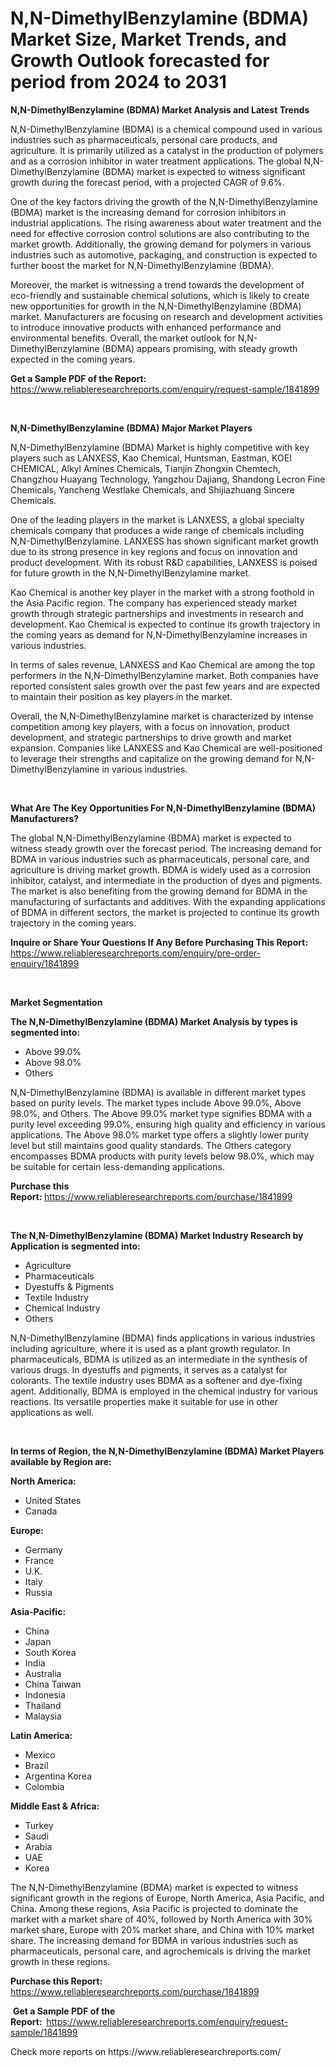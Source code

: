 <p><h1>N,N-DimethylBenzylamine (BDMA) Market Size, Market Trends, and Growth Outlook forecasted for period from 2024 to 2031</h1></p><p><strong>N,N-DimethylBenzylamine (BDMA) Market Analysis and Latest Trends</strong></p>
<p><p>N,N-DimethylBenzylamine (BDMA) is a chemical compound used in various industries such as pharmaceuticals, personal care products, and agriculture. It is primarily utilized as a catalyst in the production of polymers and as a corrosion inhibitor in water treatment applications. The global N,N-DimethylBenzylamine (BDMA) market is expected to witness significant growth during the forecast period, with a projected CAGR of 9.6%.</p><p>One of the key factors driving the growth of the N,N-DimethylBenzylamine (BDMA) market is the increasing demand for corrosion inhibitors in industrial applications. The rising awareness about water treatment and the need for effective corrosion control solutions are also contributing to the market growth. Additionally, the growing demand for polymers in various industries such as automotive, packaging, and construction is expected to further boost the market for N,N-DimethylBenzylamine (BDMA).</p><p>Moreover, the market is witnessing a trend towards the development of eco-friendly and sustainable chemical solutions, which is likely to create new opportunities for growth in the N,N-DimethylBenzylamine (BDMA) market. Manufacturers are focusing on research and development activities to introduce innovative products with enhanced performance and environmental benefits. Overall, the market outlook for N,N-DimethylBenzylamine (BDMA) appears promising, with steady growth expected in the coming years.</p></p>
<p><strong>Get a Sample PDF of the Report:&nbsp;</strong> <a href="https://www.reliableresearchreports.com/enquiry/request-sample/1841899">https://www.reliableresearchreports.com/enquiry/request-sample/1841899</a></p>
<p>&nbsp;</p>
<p><strong>N,N-DimethylBenzylamine (BDMA) Major Market Players</strong></p>
<p><p>N,N-DimethylBenzylamine (BDMA) Market is highly competitive with key players such as LANXESS, Kao Chemical, Huntsman, Eastman, KOEI CHEMICAL, Alkyl Amines Chemicals, Tianjin Zhongxin Chemtech, Changzhou Huayang Technology, Yangzhou Dajiang, Shandong Lecron Fine Chemicals, Yancheng Westlake Chemicals, and Shijiazhuang Sincere Chemicals.</p><p>One of the leading players in the market is LANXESS, a global specialty chemicals company that produces a wide range of chemicals including N,N-DimethylBenzylamine. LANXESS has shown significant market growth due to its strong presence in key regions and focus on innovation and product development. With its robust R&D capabilities, LANXESS is poised for future growth in the N,N-DimethylBenzylamine market.</p><p>Kao Chemical is another key player in the market with a strong foothold in the Asia Pacific region. The company has experienced steady market growth through strategic partnerships and investments in research and development. Kao Chemical is expected to continue its growth trajectory in the coming years as demand for N,N-DimethylBenzylamine increases in various industries.</p><p>In terms of sales revenue, LANXESS and Kao Chemical are among the top performers in the N,N-DimethylBenzylamine market. Both companies have reported consistent sales growth over the past few years and are expected to maintain their position as key players in the market.</p><p>Overall, the N,N-DimethylBenzylamine market is characterized by intense competition among key players, with a focus on innovation, product development, and strategic partnerships to drive growth and market expansion. Companies like LANXESS and Kao Chemical are well-positioned to leverage their strengths and capitalize on the growing demand for N,N-DimethylBenzylamine in various industries.</p></p>
<p>&nbsp;</p>
<p><strong>What Are The Key Opportunities For N,N-DimethylBenzylamine (BDMA) Manufacturers?</strong></p>
<p><p>The global N,N-DimethylBenzylamine (BDMA) market is expected to witness steady growth over the forecast period. The increasing demand for BDMA in various industries such as pharmaceuticals, personal care, and agriculture is driving market growth. BDMA is widely used as a corrosion inhibitor, catalyst, and intermediate in the production of dyes and pigments. The market is also benefiting from the growing demand for BDMA in the manufacturing of surfactants and additives. With the expanding applications of BDMA in different sectors, the market is projected to continue its growth trajectory in the coming years.</p></p>
<p><strong>Inquire or Share Your Questions If Any Before Purchasing This Report:</strong> <a href="https://www.reliableresearchreports.com/enquiry/pre-order-enquiry/1841899">https://www.reliableresearchreports.com/enquiry/pre-order-enquiry/1841899</a></p>
<p>&nbsp;</p>
<p><strong>Market Segmentation</strong></p>
<p><strong>The N,N-DimethylBenzylamine (BDMA) Market Analysis by types is segmented into:</strong></p>
<p><ul><li>Above 99.0%</li><li>Above 98.0%</li><li>Others</li></ul></p>
<p><p>N,N-DimethylBenzylamine (BDMA) is available in different market types based on purity levels. The market types include Above 99.0%, Above 98.0%, and Others. The Above 99.0% market type signifies BDMA with a purity level exceeding 99.0%, ensuring high quality and efficiency in various applications. The Above 98.0% market type offers a slightly lower purity level but still maintains good quality standards. The Others category encompasses BDMA products with purity levels below 98.0%, which may be suitable for certain less-demanding applications.</p></p>
<p><strong>Purchase this Report:&nbsp;</strong><a href="https://www.reliableresearchreports.com/purchase/1841899">https://www.reliableresearchreports.com/purchase/1841899</a></p>
<p>&nbsp;</p>
<p><strong>The N,N-DimethylBenzylamine (BDMA) Market Industry Research by Application is segmented into:</strong></p>
<p><ul><li>Agriculture</li><li>Pharmaceuticals</li><li>Dyestuffs & Pigments</li><li>Textile Industry</li><li>Chemical Industry</li><li>Others</li></ul></p>
<p><p>N,N-DimethylBenzylamine (BDMA) finds applications in various industries including agriculture, where it is used as a plant growth regulator. In pharmaceuticals, BDMA is utilized as an intermediate in the synthesis of various drugs. In dyestuffs and pigments, it serves as a catalyst for colorants. The textile industry uses BDMA as a softener and dye-fixing agent. Additionally, BDMA is employed in the chemical industry for various reactions. Its versatile properties make it suitable for use in other applications as well.</p></p>
<p>&nbsp;</p>
<p><strong>In terms of Region, the N,N-DimethylBenzylamine (BDMA) Market Players available by Region are:</strong></p>
<p>
    <p> <strong> North America: </strong>
        <ul>
            <li>United States</li>
            <li>Canada</li>
        </ul>
        </p> 
    <p> <strong> Europe: </strong>
        <ul>
            <li>Germany</li>
            <li>France</li>
            <li>U.K.</li>
            <li>Italy</li>
            <li>Russia</li>
        </ul>
        </p> 
    <p> <strong> Asia-Pacific: </strong>
        <ul>
            <li>China</li>
            <li>Japan</li>
            <li>South Korea</li>
            <li>India</li>
            <li>Australia</li>
            <li>China Taiwan</li>
            <li>Indonesia</li>
            <li>Thailand</li>
            <li>Malaysia</li>
        </ul>
        </p> 
    <p> <strong> Latin America: </strong>
        <ul>
            <li>Mexico</li>
            <li>Brazil</li>
            <li>Argentina Korea</li>
            <li>Colombia</li>
        </ul>
        </p> 
    <p> <strong> Middle East & Africa: </strong>
        <ul>
            <li>Turkey</li>
            <li>Saudi</li>
            <li>Arabia</li>
            <li>UAE</li>
            <li>Korea</li>
        </ul>
    </p>
    </p>
<p><p>The N,N-DimethylBenzylamine (BDMA) market is expected to witness significant growth in the regions of Europe, North America, Asia Pacific, and China. Among these regions, Asia Pacific is projected to dominate the market with a market share of 40%, followed by North America with 30% market share, Europe with 20% market share, and China with 10% market share. The increasing demand for BDMA in various industries such as pharmaceuticals, personal care, and agrochemicals is driving the market growth in these regions.</p></p>
<p><strong>Purchase this Report: </strong><a href="https://www.reliableresearchreports.com/purchase/1841899">https://www.reliableresearchreports.com/purchase/1841899</a></p>
<p>&nbsp;<strong>Get a Sample PDF of the Report:&nbsp;&nbsp;</strong><a href="https://www.reliableresearchreports.com/enquiry/request-sample/1841899">https://www.reliableresearchreports.com/enquiry/request-sample/1841899</a></p>
<p><strong></strong></p>
<p>Check more reports on https://www.reliableresearchreports.com/</p>